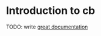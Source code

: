 # Introduction to cb

TODO: write [great documentation](http://jacobian.org/writing/what-to-write/)
